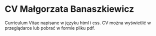 # CV Małgorzata Banaszkiewicz
Curriculum Vitae napisane w języku html i css. 
CV można wyświetlić w przeglądarce lub pobrać w formie pliku pdf.
